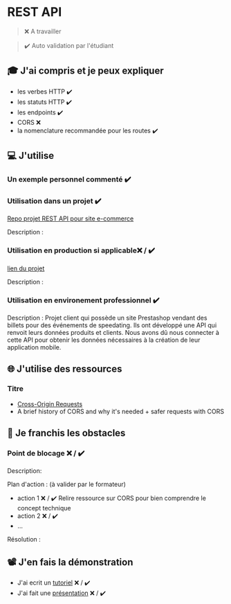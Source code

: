 # REST API

> ❌ A travailler

> ✔️ Auto validation par l'étudiant

## 🎓 J'ai compris et je peux expliquer

- les verbes HTTP ✔️
- les statuts HTTP ✔️
- les endpoints ✔️
- CORS ❌
- la nomenclature recommandée pour les routes ✔️

## 💻 J'utilise

### Un exemple personnel commenté ✔️

### Utilisation dans un projet ✔️

[Repo projet REST API pour site e-commerce](https://github.com/kimlesieur/ecommerce-app-REST-API)

Description :

### Utilisation en production si applicable❌ / ✔️

[lien du projet](...)

Description :

### Utilisation en environement professionnel ✔️

Description :
Projet client qui possède un site Prestashop vendant des billets pour des événements de speedating.
Ils ont développé une API qui renvoit leurs données produits et clients.
Nous avons dû nous connecter à cette API pour obtenir les données nécessaires à la création de leur application mobile.

## 🌐 J'utilise des ressources

### Titre

- [Cross-Origin Requests](https://javascript.info/fetch-crossorigin#why-is-cors-needed-a-brief-history)
- A brief history of CORS and why it's needed + safer requests with CORS

## 🚧 Je franchis les obstacles

### Point de blocage ❌ / ✔️

Description:

Plan d'action : (à valider par le formateur)

- action 1 ❌ / ✔️
  Relire ressource sur CORS pour bien comprendre le concept technique
- action 2 ❌ / ✔️
- ...

Résolution :

## 📽️ J'en fais la démonstration

- J'ai ecrit un [tutoriel](...) ❌ / ✔️
- J'ai fait une [présentation](...) ❌ / ✔️

